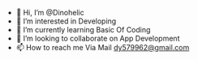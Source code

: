 - 👋 Hi, I’m @Dinohelic
- 👀 I’m interested in Developing 
- 🌱 I’m currently learning Basic Of Coding
- 💞️ I’m looking to collaborate on App Development
- 📫 How to reach me Via Mail dy579962@gmail.com

<!---
Dinohelic/Dinohelic is a ✨ special ✨ repository because its `README.md` (this file) appears on your GitHub profile.
You can click the Preview link to take a look at your changes.
--->
